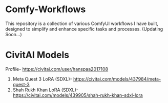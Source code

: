 # Comfy-Workflows
This repository is a collection of various ComfyUI workflows I have built, designed to simplify and enhance specific tasks and processes. (Updating Soon...)
# CivitAI Models
Profile- https://civitai.com/user/hanspaa2017108
1) Meta Quest 3 LoRA (SDXL)- https://civitai.com/models/437984/meta-quest-3
2) Shah Rukh Khan LoRA (SDXL)- https://civitai.com/models/439905/shah-rukh-khan-sdxl-lora 

